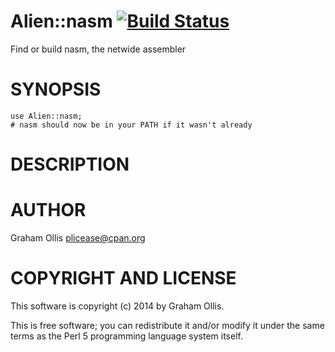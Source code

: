 # Alien::nasm [![Build Status](https://secure.travis-ci.org/plicease/Alien-nasm.png)](http://travis-ci.org/plicease/Alien-nasm)

Find or build nasm, the netwide assembler

# SYNOPSIS

    use Alien::nasm;
    # nasm should now be in your PATH if it wasn't already

# DESCRIPTION

# AUTHOR

Graham Ollis <plicease@cpan.org>

# COPYRIGHT AND LICENSE

This software is copyright (c) 2014 by Graham Ollis.

This is free software; you can redistribute it and/or modify it under
the same terms as the Perl 5 programming language system itself.
